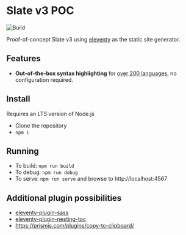 # Slate v3 POC

![Build](https://github.com/slatedocs/slate3/workflows/Build/badge.svg)

Proof-of-concept Slate v3 using [eleventy](https://www.11ty.dev/) as the static site generator.

## Features

* **Out-of-the-box syntax highlighting** for [over 200 languages](https://prismjs.com/#supported-languages), no configuration required.

## Install

Requires an LTS version of Node.js

* Clone the repository
* `npm i`

## Running

* To build: `npm run build`
* To debug: `npm run debug`
* To serve: `npm run serve` and browse to http://localhost:4567

## Additional plugin possibilities

* [eleventy-plugin-sass](https://www.npmjs.com/package/eleventy-plugin-sass)
* [eleventy-plugin-nesting-toc](https://www.npmjs.com/package/eleventy-plugin-nesting-toc)
* https://prismjs.com/plugins/copy-to-clipboard/
